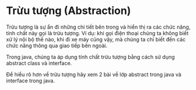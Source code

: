 # Trừu tượng (Abstraction)
Trừu tượng là sự ẩn đi những chi tiết bên trong và hiển thị ra các chức năng, tính chất này gọi là trừu tượng. Ví dụ: khi gọi điện thoại chúng ta không biết xử lý nội bộ thế nào, khi đi xe máy cũng vậy, mà chúng ta chỉ biết đến các chức năng thông qua giao tiếp bên ngoài.

Trong java, chúng ta áp dụng tính chất trừu tượng bằng cách sử dụng abstract class và interface.

Để hiểu rõ hơn về trừu tượng hãy xem 2 bài về lớp abstract trong java và interface trong java.
